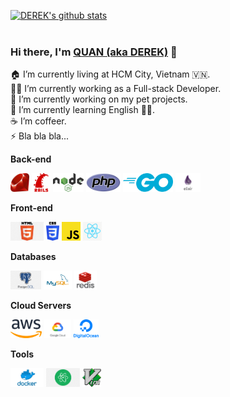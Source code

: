 [![DEREK's github stats](https://github-readme-stats.vercel.app/api?username=dereknguyen269&show_icons=true&title_color=fff&icon_color=79ff97&text_color=9f9f9f&bg_color=151515)](https://github.com/dereknguyen269)
<br/>
<br/>

<!--
**dereknguyen269/dereknguyen269** is a ✨ _special_ ✨ repository because its `README.md` (this file) appears on your GitHub profile.

Here are some ideas to get you started:

- 🔭 I’m currently working on ...
- 🌱 I’m currently learning ...
- 👯 I’m looking to collaborate on ...
- 🤔 I’m looking for help with ...
- 💬 Ask me about ...
- 📫 How to reach me: ...
- 😄 Pronouns: ...
- ⚡ Fun fact: ...
-->

### Hi there, I'm [QUAN (aka DEREK)](https://github.com/dereknguyen269) 👋

🏠 I’m currently living at HCM City, Vietnam 🇻🇳. <br/>
👨‍💻 I’m currently working as a Full-stack Developer.<br/>
🔭 I’m currently working on my pet projects.<br/>
🌱 I’m currently learning English 🤦‍♂.<br/>
☕️ I’m coffeer. <br/>
⚡ Bla bla bla...

**Back-end**

<code><img height="30" src="images/ruby.png"></code>
<code><img height="30" src="images/rails.png"></code>
<code><img height="30" src="images/nodejs.png"></code>
<code><img height="30" src="images/php.svg"></code>
<code><img height="30" src="images/go.png"></code>
<code><img height="30" src="images/elixir.png"></code>

**Front-end**

<code><img height="30" src="images/html.png"></code>
<code><img height="30" src="images/css3.png"></code>
<code><img height="30" src="images/js.png"></code>
<code><img height="30" src="images/reactjs.png"></code>

**Databases**

<code><img height="30" src="images/postgresql.png"></code>
<code><img height="30" src="images/mysql.svg"></code>
<code><img height="30" src="images/redis.png"></code>

**Cloud Servers**

<code><img height="30" src="images/aws.png"></code>
<code><img height="30" src="images/gcloud.png"></code>
<code><img height="30" src="images/DigitalOcean.png"></code>

**Tools**

<code><img height="30" src="images/docker.png"></code>
<code><img height="30" src="images/atom.png"></code>
<code><img height="30" src="images/vim.png"></code>
